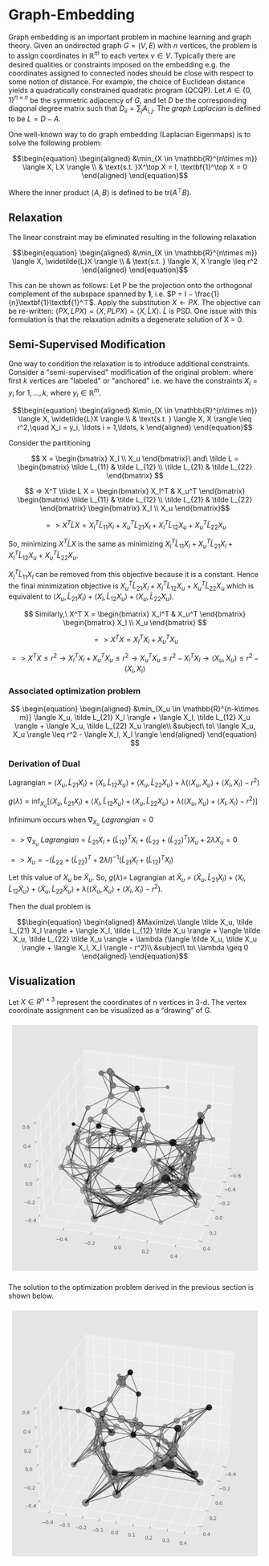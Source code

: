 # Graph-Embedding

Graph embedding is an important problem in machine learning and graph theory. Given an undirected graph $G = (V, E)$ with $n$ vertices, the problem is to assign coordinates in $\mathbb{R}^m$ to each vertex $v \in V$. Typically there are desired qualities or constraints imposed on the embedding e.g. the coordinates assigned to connected nodes should be close with respect to some notion of distance. For example, the choice of Euclidean distance yields a quadratically constrained quadratic program (QCQP). Let $A \in \{0,1\}^{n\times n}$ be the symmetric adjacency of $G$, and let $D$ be the corresponding diagonal degree matrix such that $D_{ii} = \sum_{j}A_{i,j}$. The $\textit{graph Laplacian}$ is defined to be $L = D - A$.

One well-known way to do graph embedding (Laplacian Eigenmaps) is to solve the following problem:

$$\begin{equation}
\begin{aligned}
    &\min_{X \in \mathbb{R}^{n\times m}} \langle X, LX \rangle \\
    & \text{s.t. }X^\top X = I, \textbf{1}^\top X = 0
\end{aligned}
\end{equation}$$

Where the inner product $\langle A, B \rangle$ is defined to be $\text{tr}(A^\top B)$.

## Relaxation

The linear constraint may be eliminated resulting in the following relaxation

$$\begin{equation}
\begin{aligned}
    &\min_{X \in \mathbb{R}^{n\times m}} \langle X, \widetilde{L}X \rangle  \\
     & \text{s.t. } \langle X, X \rangle \leq r^2
\end{aligned}
\end{equation}$$

This can be shown as follows: Let P be the projection onto the orthogonal complement of the subspace spanned by $\textbf{1}$, i.e. $P = I − \frac{1}{n}\textbf{1}\textbf{1}^⊤$. Apply the substitution $X \leftarrow P X$. The objective can be re-written: $\langle P X, LP X \rangle = \langle X, P LP X \rangle = \langle X, \tilde{L}X \rangle$. $\tilde{L}$ is PSD. One issue with this formulation is that the relaxation admits a degenerate solution of X = 0.

## Semi-Supervised Modification

One way to condition the relaxation is to introduce additional constraints. Consider a "semi-supervised" modification of the original problem: where first $k$ vertices are "labeled" or "anchored" i.e. we have the constraints $X_i = y_i$ for $1,\ldots,k$, where $y_i \in \mathbb{R}^m$.

$$\begin{equation}
\begin{aligned}
    &\min_{X \in \mathbb{R}^{n\times m}} \langle X, \widetilde{L}X \rangle  \\
    & \text{s.t. } \langle X, X \rangle \leq r^2,\quad X_i = y_i, \ldots i = 1,\ldots, k
\end{aligned}
\end{equation}$$

Consider the partitioning 

$$ X = \begin{bmatrix}
    X_l \\
    X_u
\end{bmatrix}\ and\ \tilde L = \begin{bmatrix}
    \tilde L_{11} & \tilde L_{12} \\
    \tilde L_{21} & \tilde L_{22}
\end{bmatrix} $$

$$ => X^T \tilde L X = \begin{bmatrix}
    X_l^T & X_u^T
\end{bmatrix} \begin{bmatrix}
    \tilde L_{11} & \tilde L_{12} \\
    \tilde L_{21} & \tilde L_{22}
\end{bmatrix} \begin{bmatrix}
    X_l \\
    X_u
\end{bmatrix}$$

$$ => X^T \tilde L X = X_l^T \tilde L_{11} X_l + X_u^T \tilde L_{21} X_l + X_l^T \tilde L_{12} X_u + X_u^T \tilde L_{22} X_u $$

So, minimizing $X^T \tilde L X$ is the same as minimizing $X_l^T \tilde L_{11} X_l + X_u^T \tilde L_{21} X_l + X_l^T \tilde L_{12} X_u + X_u^T \tilde L_{22} X_u$.

$X_l^T \tilde L_{11} X_l$ can be removed from this objective because it is a constant. Hence the final minimization objective is $X_u^T \tilde L_{21} X_l + X_l^T \tilde L_{12} X_u + X_u^T \tilde L_{22} X_u$ which is equivalent to $\langle X_u, \tilde L_{21} X_l \rangle + \langle X_l, \tilde L_{12} X_u \rangle + \langle X_u, \tilde L_{22} X_u \rangle$.

$$ Similarly,\ X^T X = \begin{bmatrix}
    X_l^T & X_u^T
\end{bmatrix} \begin{bmatrix}
    X_l \\
    X_u
\end{bmatrix} $$

$$ => X^T X = X_l^T X_l + X_u^T X_u $$

$$ => X^T X \leq r^2 \rightarrow X_l^T X_l + X_u^T X_u \leq r^2 \rightarrow X_u^T X_u \leq r^2 - X_l^T X_l \rightarrow \langle X_u, X_u \rangle \leq r^2 - \langle X_l, X_l \rangle $$

### Associated optimization problem

$$ \begin{equation}
    \begin{aligned}
        &\min_{X_u \in \mathbb{R}^{n-k\times m}} \langle X_u, \tilde L_{21} X_l \rangle + \langle X_l, \tilde L_{12} X_u \rangle + \langle X_u, \tilde L_{22} X_u \rangle\\
        &subject\ to\ \langle X_u, X_u \rangle \leq r^2 - \langle X_l, X_l \rangle
    \end{aligned}
\end{equation} $$

### Derivation of Dual

Lagrangian = $\langle X_u, \tilde L_{21} X_l \rangle + \langle X_l, \tilde L_{12} X_u \rangle + \langle X_u, \tilde L_{22} X_u \rangle + \lambda (\langle X_u, X_u \rangle + \langle X_l, X_l \rangle - r^2)$

$g(\lambda) = \inf_{X_u} [\langle X_u, \tilde L_{21} X_l \rangle + \langle X_l, \tilde L_{12} X_u \rangle + \langle X_u, \tilde L_{22} X_u \rangle + \lambda (\langle X_u, X_u \rangle + \langle X_l, X_l \rangle - r^2)]$

Infinimum occurs when $\nabla_{X_u}\ Lagrangian = 0$

$=> \nabla_{X_u}\ Lagrangian = \tilde L_{21} X_l + (\tilde L_{12})^T X_l + (\tilde L_{22} + (\tilde L_{22})^T) X_u + 2\lambda X_u = 0$

$=> X_u = - (\tilde L_{22} + (\tilde L_{22})^T + 2\lambda I)^{-1} (\tilde L_{21} X_l + (\tilde L_{12})^T X_l)$

Let this value of $X_u$ be $\tilde X_u$. So, $g(\lambda) =$ Lagrangian at $\tilde X_u$ = $\langle \tilde X_u, \tilde L_{21} X_l \rangle + \langle X_l, \tilde L_{12} \tilde X_u \rangle + \langle \tilde X_u, \tilde L_{22} \tilde X_u \rangle + \lambda (\langle \tilde X_u, \tilde X_u \rangle + \langle X_l, X_l \rangle - r^2)$.

Then the dual problem is

$$\begin{equation}
    \begin{aligned}
        &Maximize\ \langle \tilde X_u, \tilde L_{21} X_l \rangle + \langle X_l, \tilde L_{12} \tilde X_u \rangle + \langle \tilde X_u, \tilde L_{22} \tilde X_u \rangle + \lambda (\langle \tilde X_u, \tilde X_u \rangle + \langle X_l, X_l \rangle - r^2)\\
        &subject\ to\ \lambda \geq 0
\end{aligned}
\end{equation}$$

## Visualization

Let $X \in R^{n×3}$ represent the coordinates of n vertices in 3-d. The vertex coordinate assignment can be visualized as a “drawing” of G.

![](groundTruth.png)

The solution to the optimization problem derived in the previous section is shown below.

![](solution.png)
